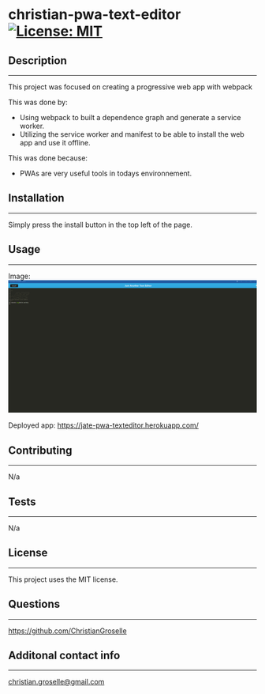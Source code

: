 # christian-pwa-text-editor [![License: MIT](https://img.shields.io/badge/License-MIT-yellow.svg)](https://opensource.org/licenses/MIT)

## Description

---

This project was focused on creating a progressive web app with webpack

This was done by:

- Using webpack to built a dependence graph and generate a service worker.
- Utilizing the service worker and manifest to be able to install the web app and use it offline.

This was done because:

- PWAs are very useful tools in todays environnement.

## Installation

---

Simply press the install button in the top left of the page.

## Usage

---

Image: ![Example image](./src/assets/jate.png)

Deployed app: https://jate-pwa-texteditor.herokuapp.com/

## Contributing

---

N/a

## Tests

---

N/a

## License

---

This project uses the MIT license.

## Questions

---

https://github.com/ChristianGroselle

## Additonal contact info

---

christian.groselle@gmail.com
